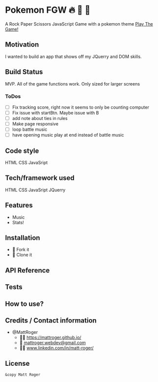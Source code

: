 # Pokemon FGW :fire: :leaves: :ocean:
A Rock Paper Scissors JavaScript Game with a pokemon theme
[Play The Game!](https://mattroger.github.io/pokemonRPS/)


## Motivation
I wanted to build an app that shows off my JQuerry and DOM skills.

## Build Status
MVP. All of the game functions work. Only sized for larger screens 

### ToDos

- [ ] Fix tracking score, right now it seems to only be counting computer
- [ ] Fix issue with startBtn. Maybe issue with B
- [ ] add note about ties in rules
- [ ] Make page responsive
- [ ] loop battle music
- [ ] have opening music play at end instead of battle music

## Code style
HTML CSS JavaSript

## Tech/framework used
HTML CSS JavaSript JQuerry

## Features
* Music
* Stats!

## Installation
* :trident: Fork it
* :sheep: Clone it


## API Reference

## Tests

## How to use?


## Credits / Contact information
* @MattRoger 
  * :man_office_worker: https://mattroger.github.io/
  * :e-mail: mattroger.webdev@gmail.com
  * :man_office_worker: www.linkedin.com/in/matt-roger/


## License
    
    &copy Matt Roger
